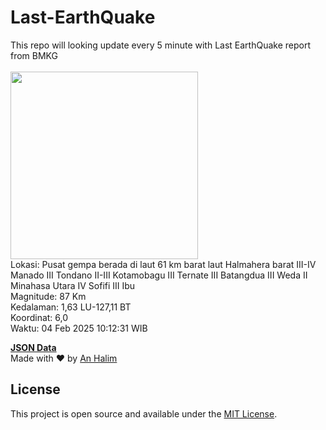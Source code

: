 # Last-EarthQuake
This repo will looking update every 5 minute with Last EarthQuake report from BMKG
<br>
<br>
<img src="undefined" width="300"/>
<br>
Lokasi: Pusat gempa berada di laut 61 km barat laut Halmahera barat  III-IV Manado III Tondano II-III Kotamobagu III Ternate III Batangdua III Weda II Minahasa Utara IV Sofifi III Ibu <br>
Magnitude: 87 Km <br>
Kedalaman: 1,63 LU-127,11 BT <br>
Koordinat: 6,0 <br>
Waktu: 04 Feb 2025 10:12:31 WIB <br>

<a href="./data/data.json">**JSON Data**</a>
<br>
Made with ❤️ by <a href="https://github.com/an-halim">An Halim</a>
## License

This project is open source and available under the [MIT License](LICENSE).
